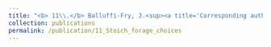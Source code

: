 ```yaml
---
title: "<b> 11\\.</b> Balluffi-Fry, J.<sup><a title='Corresponding author'><i class='far fa-envelope'></i></a></sup>, Leroux, S.J., Wiersma, Y.F., Richmond, I.C., Heckford, T.H., <u>Rizzuto, M.</u>, Kennah, J.L., Vander Wal, E. [*in review*]. **Integrating plant stoichiometry and feeding experiments: state-dependent forage choice and its implications on body mass.**"
collection: publications
permalink: /publication/11_Stoich_forage_choices
---
```

